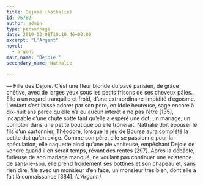 ```yaml
---
title: Dejoie (Nathalie)
id: 76789
author: admin
type: personnage
date: 2010-03-08T10:10:46+00:00
excerpt: "L'Argent"
novel:
  - argent
main_name: 'Dejoie '
secondary_name: Nathalie

---
```

— Fille des Dejoie. C&rsquo;est une fleur blonde du pavé parisien, de grâce chétive, avec de larges yeux sous les petits frisons de ses cheveux pâles. Elle a un regard tranquille et froid, d&rsquo;une extraordinaire limpidité d&rsquo;égoïsme. L&rsquo;enfant s&rsquo;est laissé adorer par son père, en idole heureuse, sage encore à dix-huit ans parce qu&rsquo;elle n&rsquo;a eu aucun intérêt à ne pas l&rsquo;être [135], incapable d&rsquo;une chute sotte tant qu&rsquo;elle a espéré une dot, un mariage, un comptoir dans une petite boutique où elle trônerait. Nathalie doit épouser le fils d&rsquo;un cartonnier, Théodore, lorsque le jeu de Bourse aura complété la petite dot qu&rsquo;on exige. Comme son père. elle se passionne pour la spéculation, elle caquette ainsi qu&rsquo;une pie vaniteuse, empêchant Dejoie de vendre quand il en serait temps, rêvant des rentes [297]. Après la débâcle, furieuse de son mariage manqué, ne voulant pas continuer une existence de sans-le-sou, elle prend froidement ses bottines et son chapeau et, sans rien dire, file avec un monsieur d&rsquo;en face, un monsieur très bien, dont elle a fait là connaissance [384]. _(L&rsquo;Argent.)_